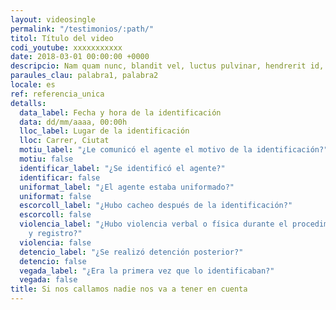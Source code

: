 ```yaml
---
layout: videosingle
permalink: "/testimonios/:path/"
titol: Título del video
codi_youtube: xxxxxxxxxxx
date: 2018-03-01 00:00:00 +0000
descripcio: Nam quam nunc, blandit vel, luctus pulvinar, hendrerit id, lorem.
paraules_clau: palabra1, palabra2
locale: es
ref: referencia_unica
detalls:
  data_label: Fecha y hora de la identificación
  data: dd/mm/aaaa, 00:00h
  lloc_label: Lugar de la identificación
  lloc: Carrer, Ciutat
  motiu_label: "¿Le comunicó el agente el motivo de la identificación?"
  motiu: false
  identificar_label: "¿Se identificó el agente?"
  identificar: false
  uniformat_label: "¿El agente estaba uniformado?"
  uniformat: false
  escorcoll_label: "¿Hubo cacheo después de la identificación?"
  escorcoll: false
  violencia_label: "¿Hubo violencia verbal o física durante el procedimiento de identificación
    y registro?"
  violencia: false
  detencio_label: "¿Se realizó detención posterior?"
  detencio: false
  vegada_label: "¿Era la primera vez que lo identificaban?"
  vegada: false
title: Si nos callamos nadie nos va a tener en cuenta
---
```

